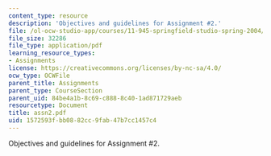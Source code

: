 ```yaml
---
content_type: resource
description: 'Objectives and guidelines for Assignment #2.'
file: /ol-ocw-studio-app/courses/11-945-springfield-studio-spring-2004/1572593fbb0882cc9fab47b7cc1457c4_assn2.pdf
file_size: 32286
file_type: application/pdf
learning_resource_types:
- Assignments
license: https://creativecommons.org/licenses/by-nc-sa/4.0/
ocw_type: OCWFile
parent_title: Assignments
parent_type: CourseSection
parent_uid: 84be4a1b-8c69-c888-8c40-1ad871729aeb
resourcetype: Document
title: assn2.pdf
uid: 1572593f-bb08-82cc-9fab-47b7cc1457c4
---
```

Objectives and guidelines for Assignment #2.